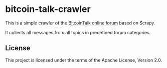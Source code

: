 bitcoin-talk-crawler
====================

This is a simple crawler of the [BitcoinTalk online forum](https://bitcointalk.org/) based on Scrapy.

It collects all messages from all topics in predefined forum categories.

License
-------

This project is licensed under the terms of the Apache License, Version 2.0.

